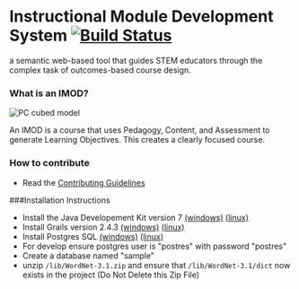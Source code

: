 Instructional Module Development System [![Build Status](https://travis-ci.org/IMOD-ASU/imod.svg?branch=master)](https://travis-ci.org/IMOD-ASU/imod)
====

a semantic web-based tool that guides STEM educators through the complex task of outcomes-based course design.

### What is an IMOD?
![PC cubed model](http://imod-asu.weebly.com/uploads/2/9/6/3/29635095/1400168368.jpg "PC cubed model")

An IMOD is a course that uses Pedagogy, Content, and Assessment to generate Learning Objectives. This creates a clearly focused course.

### How to contribute
- Read the [Contributing Guidelines](https://github.com/IMOD-ASU/imod/blob/master/CONTRIBUTING.md)

###Installation Instructions
* Install the Java Developement Kit version 7
[(windows)](http://www.oracle.com/technetwork/java/javase/downloads/jdk8-downloads-2133151.html)
[(linux)](http://openjdk.java.net/install/)
* Install Grails version 2.4.3
[(windows)](http://grails.org/doc/latest/guide/gettingStarted.html#requirements)
[(linux)](http://gvmtool.net/)
* Install Postgres SQL
[(windows)](http://www.postgresql.org/download/windows/)
[(linux)](https://help.ubuntu.com/community/PostgreSQL)
* For develop ensure postgres user is "postres" with password "postres"
* Create a database named "sample"
* unzip ```/lib/WordNet-3.1.zip``` and ensure that ```/lib/WordNet-3.1/dict``` now exists in the project (Do Not Delete this Zip File)
